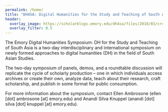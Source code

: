 ```yaml
---
permalink: /home/
title: "DH4SA: Digital Humanities for the Study and Teaching of South Asia"
header:
  overlay_image: https://scholarblogs.emory.edu/dh4sa/files/2018/03/cropped-banner_web_header.png
  overlay_filter: 0.5
---
```


The Emory Digital Humanities Symposium: DH for the Study and Teaching of South Asia is a two-day interdisciplinary and international symposium on newly formed approaches to digital humanities (DH) in the field of South Asian Studies.

The two-day symposium of panels, demos, and a roundtable discussion will replicate the cycle of scholarly production – one in which individuals access archives or create their own, analyze data, teach about their research, craft scholarship, and publish in some format for public consumption.

For more information about the symposium, contact Ellen Ambrosone (ellen [dot] ambrosone [at] emory.edu) and Anandi Silva Knuppel (anandi [dot] silva [dot] knuppel [at] emory.edu).
